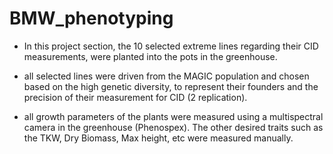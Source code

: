 
# BMW_phenotyping

 - In this project section, the 10 selected extreme lines regarding their CID measurements, were planted into the pots in the greenhouse.

 
-  all selected lines were driven from the MAGIC population and chosen based on the high genetic diversity, to represent their founders and the precision of 
 their measurement for CID (2 replication).

 
 - all growth parameters of the plants were measured using a multispectral camera in the greenhouse (Phenospex).
 The other desired traits such as the TKW, Dry Biomass, Max height, etc were measured manually.
